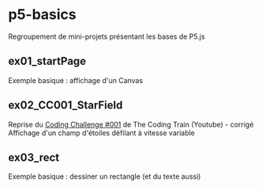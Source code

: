 # p5-basics
Regroupement de mini-projets présentant les bases de P5.js  

## ex01_startPage
Exemple basique : affichage d'un Canvas

## ex02_CC001_StarField
Reprise du [Coding Challenge #001](https://www.youtube.com/watch?v=17WoOqgXsRM) de The Coding Train (Youtube) - corrigé  
Affichage d'un champ d'étoiles défilant à vitesse variable  

## ex03_rect
Exemple basique : dessiner un rectangle (et du texte aussi)

